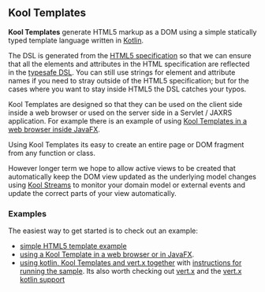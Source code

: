 ## Kool Templates

**Kool Templates** generate HTML5 markup as a DOM using a simple statically typed template language written in [Kotlin](http://jetbrains.github.com/kotlin/).

The DSL is generated from the [HTML5 specification](http://dev.w3.org/html5/spec/section-index.html) so that we can ensure that all the elements and attributes in the HTML specification are reflected in the [typesafe DSL](http://kool.io/versions/snapshot/apidocs/io/kool/template/html/org/w3c/dom/Node-extensions.html). You can still use strings for element and attribute names if you need to stray outside of the HTML5 specification; but for the cases where you want to stay inside HTML5 the DSL catches your typos.

Kool Templates are designed so that they can be used on the client side inside a web browser or used on the server side in a Servlet / JAXRS application. For example there is an example of using [Kool Templates in a web browser inside JavaFX](https://github.com/koolio/kool/tree/master/samples/kool-template-sample).

Using Kool Templates its easy to create an entire page or DOM fragment from any function or class.

However longer term we hope to allow active views to be created that automatically keep the DOM view updated as the underlying model changes  using [Kool Streams](https://github.com/koolio/kool/blob/master/kool-stream/ReadMe.md) to monitor your domain model or external events and update the correct parts of your view automatically.

### Examples

The easiest way to get started is to check out an example:

* [simple HTML5 template example](https://github.com/koolio/kool/blob/master/kool-template/src/test/kotlin/test/kool/template/html/HtmlTemplateTest.kt#L12)
* [using a Kool Template in a web browser or in JavaFX](https://github.com/koolio/kool/tree/master/samples/kool-template-sample).
* [using kotlin, Kool Templates and vert.x together](https://github.com/alextkachman/vertex-kotlin/blob/master/test/org/vertx/kotlin/examples/koolio/sample.kt#L14) with  [instructions for running the sample](https://github.com/alextkachman/vertex-kotlin/blob/master/ReadMe.md). Its also worth checking out [vert.x](http://vertx.io/) and the [vert.x kotlin support](https://github.com/alextkachman/vertex-kotlin)

